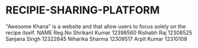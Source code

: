 # RECIPIE-SHARING-PLATFORM
"Awesome Khana" is a website and that allow users to focus solely on the recipe itself.
    NAME              Reg.No
Shrikant Kumar       12398560
Rishabh Raj          12308525
Sanjana Singh        12322845
Niharika Sharma      12309517
Arpit Kumar          12310108
